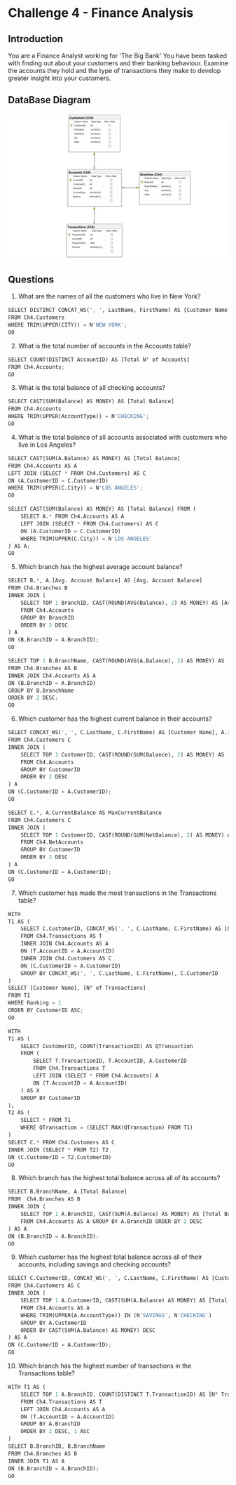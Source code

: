 # Challenge 4 - Finance Analysis

## Introduction
You are a Finance Analyst working for 'The Big Bank'
You have been tasked with finding out about your customers and their banking behaviour. Examine the accounts they hold and the type of transactions they make to develop greater insight into your customers.

## DataBase Diagram

<img src="https://raw.githubusercontent.com/avicentevega31/SQL-Portfolio/master/Steel%20Data/SQL%20-%20Challenges/Challenge%204/DataBase%20Diagram.png" width=800px>

## Questions
1. What are the names of all the customers who live in New York?


```python
SELECT DISTINCT CONCAT_WS(', ', LastName, FirstName) AS [Customer Name] 
FROM Ch4.Customers
WHERE TRIM(UPPER(CITY)) = N'NEW YORK';
GO
```

2. What is the total number of accounts in the Accounts table?


```python
SELECT COUNT(DISTINCT AccountID) AS [Total N° of Accounts] 
FROM Ch4.Accounts;
GO
```

3. What is the total balance of all checking accounts?


```python
SELECT CAST(SUM(Balance) AS MONEY) AS [Total Balance] 
FROM Ch4.Accounts
WHERE TRIM(UPPER(AccountType)) = N'CHECKING';
GO
```

4. What is the total balance of all accounts associated with customers who live in Los Angeles?


```python
SELECT CAST(SUM(A.Balance) AS MONEY) AS [Total Balance]
FROM Ch4.Accounts AS A
LEFT JOIN (SELECT * FROM Ch4.Customers) AS C
ON (A.CustomerID = C.CustomerID)
WHERE TRIM(UPPER(C.City)) = N'LOS ANGELES';
GO
```


```python
SELECT CAST(SUM(Balance) AS MONEY) AS [Total Balance] FROM ( 
	SELECT A.* FROM Ch4.Accounts AS A
	LEFT JOIN (SELECT * FROM Ch4.Customers) AS C
	ON (A.CustomerID = C.CustomerID)
	WHERE TRIM(UPPER(C.City)) = N'LOS ANGELES'
) AS A;
GO
```

5. Which branch has the highest average account balance?


```python
SELECT B.*, A.[Avg. Account Balance] AS [Avg. Account Balance] 
FROM Ch4.Branches B 
INNER JOIN (
	SELECT TOP 1 BranchID, CAST(ROUND(AVG(Balance), 2) AS MONEY) AS [Avg. Account Balance] 
	FROM Ch4.Accounts
	GROUP BY BranchID 
	ORDER BY 2 DESC
) A
ON (B.BranchID = A.BranchID);
GO
```


```python
SELECT TOP 1 B.BranchName, CAST(ROUND(AVG(A.Balance), 2) AS MONEY) AS [Avg. Account Balance]
FROM Ch4.Branches AS B
INNER JOIN Ch4.Accounts AS A
ON (B.BranchID = A.BranchID)
GROUP BY B.BranchName
ORDER BY 2 DESC;
GO
```

6. Which customer has the highest current balance in their accounts?


```python
SELECT CONCAT_WS(', ', C.LastName, C.FirstName) AS [Customer Name], A.[Current Balance] AS [Current Balance] 
FROM Ch4.Customers C 
INNER JOIN (
	SELECT TOP 1 CustomerID, CAST(ROUND(SUM(Balance), 2) AS MONEY) AS [Current Balance] 
	FROM Ch4.Accounts
	GROUP BY CustomerID 
	ORDER BY 2 DESC
) A
ON (C.CustomerID = A.CustomerID);
GO
```


```python
SELECT C.*, A.CurrentBalance AS MaxCurrentBalance 
FROM Ch4.Customers C 
INNER JOIN (
	SELECT TOP 1 CustomerID, CAST(ROUND(SUM(NetBalance), 2) AS MONEY) AS CurrentBalance 
	FROM Ch4.NetAccounts
	GROUP BY CustomerID 
	ORDER BY 2 DESC
) A
ON (C.CustomerID = A.CustomerID);
GO
```

7. Which customer has made the most transactions in the Transactions table?


```python
WITH 
T1 AS (
	SELECT C.CustomerID, CONCAT_WS(', ', C.LastName, C.FirstName) AS [Customer Name], COUNT(T.TransactionID) AS [N° of Transactions], DENSE_RANK() OVER(ORDER BY COUNT(T.TransactionID) DESC) AS [Ranking]
	FROM Ch4.Transactions AS T
	INNER JOIN Ch4.Accounts AS A
	ON (T.AccountID = A.AccountID)
	INNER JOIN Ch4.Customers AS C
	ON (C.CustomerID = A.CustomerID)
	GROUP BY CONCAT_WS(', ', C.LastName, C.FirstName), C.CustomerID
)
SELECT [Customer Name], [N° of Transactions]  
FROM T1 
WHERE Ranking = 1 
ORDER BY CustomerID ASC;
GO
```


```python
WITH 
T1 AS (
	SELECT CustomerID, COUNT(TransactionID) AS QTransaction 
    FROM (
		SELECT T.TransactionID, T.AccountID, A.CustomerID 
        FROM Ch4.Transactions T
		LEFT JOIN (SELECT * FROM Ch4.Accounts) A
		ON (T.AccountID = A.AccountID)
	) AS X
	GROUP BY CustomerID
),
T2 AS (	
	SELECT * FROM T1
	WHERE QTransaction = (SELECT MAX(QTransaction) FROM T1)
)
SELECT C.* FROM Ch4.Customers AS C 
INNER JOIN (SELECT * FROM T2) T2
ON (C.CustomerID = T2.CustomerID)
GO
```

8. Which branch has the highest total balance across all of its accounts?


```python
SELECT B.BranchName, A.[Total Balance] 
FROM  Ch4.Branches AS B
INNER JOIN (
	SELECT TOP 1 A.BranchID, CAST(SUM(A.Balance) AS MONEY) AS [Total Balance]
	FROM Ch4.Accounts AS A GROUP BY A.BranchID ORDER BY 2 DESC
) AS A
ON (B.BranchID = A.BranchID);
GO
```

9. Which customer has the highest total balance across all of their accounts, including savings and checking accounts?


```python
SELECT C.CustomerID, CONCAT_WS(', ', C.LastName, C.FirstName) AS [Customer Name]
FROM Ch4.Customers AS C
INNER JOIN (
	SELECT TOP 1 A.CustomerID, CAST(SUM(A.Balance) AS MONEY) AS [Total Balance]
	FROM Ch4.Accounts AS A
	WHERE TRIM(UPPER(A.AccountType)) IN (N'SAVINGS', N'CHECKING')
	GROUP BY A.CustomerID
	ORDER BY CAST(SUM(A.Balance) AS MONEY) DESC
) AS A
ON (C.CustomerID = A.CustomerID);
GO
```

10. Which branch has the highest number of transactions in the Transactions table?


```python
WITH T1 AS (
	SELECT TOP 1 A.BranchID, COUNT(DISTINCT T.TransactionID) AS [N° Transactions]
	FROM Ch4.Transactions AS T
	LEFT JOIN Ch4.Accounts AS A
	ON (T.AccountID = A.AccountID)
	GROUP BY A.BranchID
	ORDER BY 2 DESC, 1 ASC
)
SELECT B.BranchID, B.BranchName 
FROM Ch4.Branches AS B 
INNER JOIN T1 AS A 
ON (B.BranchID = A.BranchID);
GO
```
